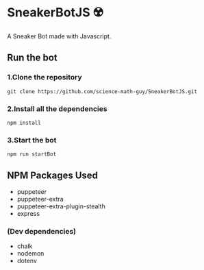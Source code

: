 # SneakerBotJS ☢️
A Sneaker Bot made with Javascript.

## Run the bot

### 1.Clone the repository

```git clone https://github.com/science-math-guy/SneakerBotJS.git```

### 2.Install all the dependencies

```npm install```

### 3.Start the bot

```npm run startBot```

## NPM Packages Used

- puppeteer
- puppeteer-extra
- puppeteer-extra-plugin-stealth
- express

### (Dev dependencies)

- chalk
- nodemon
- dotenv

